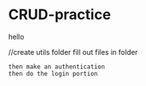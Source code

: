 # CRUD-practice

hello

//create utils folder
    fill out files in folder

    then make an authentication
    then do the login portion